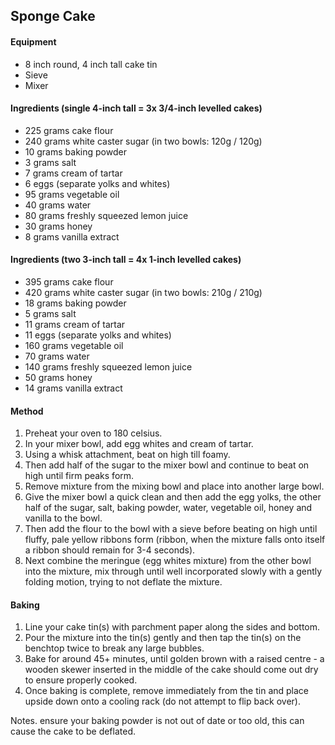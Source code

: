 ## Sponge Cake

#### Equipment

* 8 inch round, 4 inch tall cake tin
* Sieve
* Mixer


#### Ingredients (single 4-inch tall = 3x 3/4-inch levelled cakes)

* 225 grams cake flour
* 240 grams white caster sugar (in two bowls: 120g / 120g)
* 10 grams baking powder
* 3 grams salt
* 7 grams cream of tartar
* 6 eggs (separate yolks and whites)
* 95 grams vegetable oil
* 40 grams water
* 80 grams freshly squeezed lemon juice
* 30 grams honey
* 8 grams vanilla extract

#### Ingredients (two 3-inch tall = 4x 1-inch levelled cakes)

* 395 grams cake flour
* 420 grams white caster sugar (in two bowls: 210g / 210g)
* 18 grams baking powder
* 5 grams salt
* 11 grams cream of tartar
* 11 eggs (separate yolks and whites)
* 160 grams vegetable oil
* 70 grams water
* 140 grams freshly squeezed lemon juice
* 50 grams honey
* 14 grams vanilla extract


#### Method

1. Preheat your oven to 180 celsius.
1. In your mixer bowl, add egg whites and cream of tartar.
1. Using a whisk attachment, beat on high till foamy.
1. Then add half of the sugar to the mixer bowl and continue to beat on high until firm peaks form.
1. Remove mixture from the mixing bowl and place into another large bowl.
1. Give the mixer bowl a quick clean and then add the egg yolks, the other half of the sugar, salt, baking powder, water, vegetable oil, honey and vanilla to the bowl.
1. Then add the flour to the bowl with a sieve before beating on high until fluffy, pale yellow ribbons form (ribbon, when the mixture falls onto itself a ribbon should remain for 3-4 seconds).
1. Next combine the meringue (egg whites mixture) from the other bowl into the mixture, mix through until well incorporated slowly with a gently folding motion, trying to not deflate the mixture.


#### Baking

1. Line your cake tin(s) with parchment paper along the sides and bottom.
1. Pour the mixture into the tin(s) gently and then tap the tin(s) on the benchtop twice to break any large bubbles.
1. Bake for around 45+ minutes, until golden brown with a raised centre - a wooden skewer inserted in the middle of the cake should come out dry to ensure properly cooked.
1. Once baking is complete, remove immediately from the tin and place upside down onto a cooling rack (do not attempt to flip back over).


Notes. ensure your baking powder is not out of date or too old, this can cause the cake to be deflated.
